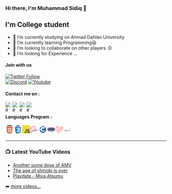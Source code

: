 ### Hi there, I'm Muhammad Sidiq 👋

## I'm College student

- 🔭 I’m currently studying on Ahmad Dahlan University
- 🌱 I’m currently learning Programming😃
- 👯 I’m looking to collaborate on other players :D
- 🤔 I’m looking for Experience ...

#### Join with us
[![Twitter Follow](https://img.shields.io/twitter/follow/codename_Ayree?color=1DA1F2&logo=twitter&style=for-the-badge)](https://twitter.com/codename_Ayree) <br/>
[![Discord](https://img.shields.io/badge/Discord-7289DA?style=for-the-badge&logo=discord&logoColor=white)](https://discord.gg/DQHunPZaBf)
[![Youtube](https://img.shields.io/badge/YouTube-FF0000?style=for-the-badge&logo=youtube&logoColor=white)](https://www.youtube.com/channel/UCWvBHiLqA6ZF3WLoeoaY2nw)

#### Contact me on :

[<img align="left" alt="#" width="22px" src="https://cdn.jsdelivr.net/npm/simple-icons@v3/icons/gmail.svg" />][Gmail]
[<img align="left" alt="#" width="22px" src="https://cdn.jsdelivr.net/npm/simple-icons@v3/icons/instagram.svg" />][instagram]
[<img align="left" alt="#" width="22px" src="https://cdn.jsdelivr.net/npm/simple-icons@v3/icons/linkedin.svg" />][linkedin]
[<img align="left" alt="#" width="22px" src="https://cdn.jsdelivr.net/npm/simple-icons@v3/icons/twitter.svg" />][twitter]

<br />

#### Languages Program :

[<img align="left" alt="HTML5" width="26px" src="https://raw.githubusercontent.com/github/explore/80688e429a7d4ef2fca1e82350fe8e3517d3494d/topics/html/html.png" />][webdevplaylist]
[<img align="left" alt="CSS3" width="26px" src="https://raw.githubusercontent.com/github/explore/80688e429a7d4ef2fca1e82350fe8e3517d3494d/topics/css/css.png" />][webdevplaylist]
[<img align="left" alt="JavaScript" width="26px" src="https://raw.githubusercontent.com/github/explore/80688e429a7d4ef2fca1e82350fe8e3517d3494d/topics/javascript/javascript.png" />][webdevplaylist]
[<img align="left" alt="Sass" width="26px" src="https://raw.githubusercontent.com/github/explore/80688e429a7d4ef2fca1e82350fe8e3517d3494d/topics/sass/sass.png" />][webdevplaylist]
[<img align="left" alt="MongoDB" width="26px" src="https://raw.githubusercontent.com/github/explore/f3e22f0dca2be955676bc70d6214b95b13354ee8/topics/c/c.png" />][webdevplaylist]
[<img align="left" alt="MongoDB" width="26px" src="https://raw.githubusercontent.com/github/explore/ccc16358ac4530c6a69b1b80c7223cd2744dea83/topics/php/php.png" />][webdevplaylist]
[<img align="left" alt="MongoDB" width="26px" src="https://raw.githubusercontent.com/github/explore/56a826d05cf762b2b50ecbe7d492a839b04f3fbf/topics/laravel/laravel.png" />][webdevplaylist]
[<img align="left" alt="MySQL" width="26px" src="https://raw.githubusercontent.com/github/explore/80688e429a7d4ef2fca1e82350fe8e3517d3494d/topics/mysql/mysql.png" />][webdevplaylist]


<br />
<br />

---

### 📺 Latest YouTube Videos

<!-- YOUTUBE:START -->
- [Another some dose of AMV](https://www.youtube.com/watch?v=EdKSoMyvDjU)
- [The age of shinobi is over](https://www.youtube.com/watch?v=LCxYT2MyJN4)
- [Playdate - Miya Atsumu](https://www.youtube.com/watch?v=Z9mN_zYbCGs)
<!-- YOUTUBE:END -->

➡️ [more videos...](https://www.youtube.com/channel/UCWvBHiLqA6ZF3WLoeoaY2nw)

[twitter]: https://twitter.com/codename_Ayree
[Gmail]: https://mail.google.com/mail/u/0/#inbox?compose=GTvVlcRwRQJDZtCPTtWVzqwPbwwFNhXlMWFCMwxFMSZHSlsLhNQXhsXQGTvGdPhDHVDZZNdgDbfFC
[youtube]: https://www.youtube.com/channel/UCWvBHiLqA6ZF3WLoeoaY2nw
[instagram]: https://www.instagram.com/msidiqh_991/
[linkedin]: https://www.linkedin.com/in/muhammad-sidiq-hardiansyah-006211217/
[webdevplaylist]: #